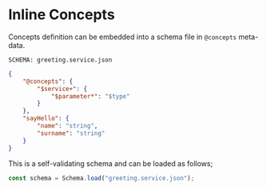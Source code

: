# Inline Concepts

Concepts definition can be embedded into a schema file in `@concepts` meta-data.

`SCHEMA: greeting.service.json`

```json
{
    "@concepts": {
        "$service+": {
            "$parameter*": "$type"
        }
    },
    "sayHello": {
        "name": "string",
        "surname": "string"
    }
}
```

This is a self-validating schema and can be loaded as follows;

```javascript
const schema = Schema.load("greeting.service.json");
```
